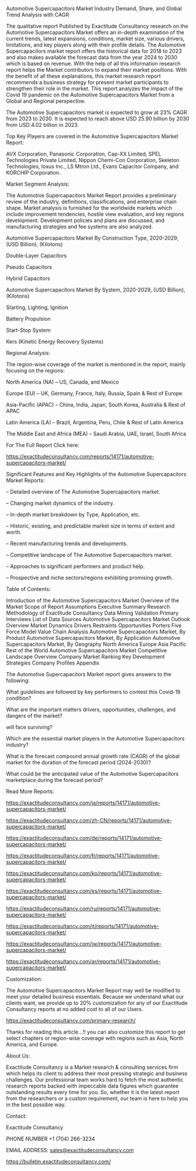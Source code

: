 Automotive Supercapacitors Market Industry Demand, Share, and Global Trend Analysis with CAGR

The qualitative report Published by Exactitude Consultancy research on the Automotive Supercapacitors Market offers an in-depth examination of the current trends, latest expansions, conditions, market size, various drivers, limitations, and key players along with their profile details. The Automotive Supercapacitors market report offers the historical data for 2018 to 2023 and also makes available the forecast data from the year 2024 to 2030 which is based on revenue. With the help of all this information research report helps the Market contributors to expand their market positions. With the benefit of all these explanations, this market research report recommends a business strategy for present market participants to strengthen their role in the market. This report analyzes the impact of the Covid 19 pandemic on the Automotive Supercapacitors Market from a Global and Regional perspective.

The Automotive Supercapacitors market is expected to grow at 23% CAGR from 2023 to 2030. It is expected to reach above USD 25.90 billion by 2030 from USD 4.02 billion in 2023.

Top Key Players are covered in the Automotive Supercapacitors Market Report:

AVX Corporation, Panasonic Corporation, Cap-XX Limited, SPEL Technologies Private Limited, Nippon Chemi-Con Corporation, Skeleton Technologies, Ioxus Inc., LS Mtron Ltd., Evans Capacitor Company, and KORCHIP Corporation.

Market Segment Analysis:

The Automotive Supercapacitors Market Report provides a preliminary review of the industry, definitions, classifications, and enterprise chain shape. Market analysis is furnished for the worldwide markets which include improvement tendencies, hostile view evaluation, and key regions development. Development policies and plans are discussed, and manufacturing strategies and fee systems are also analyzed.

Automotive Supercapacitors Market By Construction Type, 2020-2029, (USD Billion), (Kilotons)

Double-Layer Capacitors

Pseudo Capacitors

Hybrid Capacitors

Automotive Supercapacitors Market By System, 2020-2029, (USD Billion), (Kilotons)

Starting, Lighting, Ignition

Battery Propulsion

Start-Stop System

Kers (Kinetic Energy Recovery Systems)

Regional Analysis:

The region-wise coverage of the market is mentioned in the report, mainly focusing on the regions:

North America (NA) – US, Canada, and Mexico

Europe (EU) – UK, Germany, France, Italy, Russia, Spain & Rest of Europe

Asia-Pacific (APAC) – China, India, Japan, South Korea, Australia & Rest of APAC

Latin America (LA) – Brazil, Argentina, Peru, Chile & Rest of Latin America

The Middle East and Africa (MEA) – Saudi Arabia, UAE, Israel, South Africa

For The Full Report Click here:

https://exactitudeconsultancy.com/reports/14171/automotive-supercapacitors-market/

Significant Features and Key Highlights of the Automotive Supercapacitors Market Reports:

– Detailed overview of The Automotive Supercapacitors market.

– Changing market dynamics of the industry.

– In-depth market breakdown by Type, Application, etc.

– Historic, existing, and predictable market size in terms of extent and worth.

– Recent manufacturing trends and developments.

– Competitive landscape of The Automotive Supercapacitors market.

– Approaches to significant performers and product help.

– Prospective and niche sectors/regions exhibiting promising growth.

Table of Contents:

Introduction of the Automotive Supercapacitors Market
Overview of the Market
Scope of Report
Assumptions
Executive Summary
Research Methodology of Exactitude Consultancy
Data Mining
Validation
Primary Interviews
List of Data Sources
Automotive Supercapacitors Market Outlook
Overview
Market Dynamics
Drivers
Restraints
Opportunities
Porters Five Force Model
Value Chain Analysis
Automotive Supercapacitors Market, By Product
Automotive Supercapacitors Market, By Application
Automotive Supercapacitors Market, By Geography
North America
Europe
Asia Pacific
Rest of the World
Automotive Supercapacitors Market Competitive Landscape
Overview
Company Market Ranking
Key Development Strategies
Company Profiles
Appendix

The Automotive Supercapacitors Market report gives answers to the following:

What guidelines are followed by key performers to contest this Covid-19 condition?

What are the important matters drivers, opportunities, challenges, and dangers of the market?

will face surviving?

Which are the essential market players in the Automotive Supercapacitors industry?

What is the forecast compound annual growth rate (CAGR) of the global market for the duration of the forecast period (2024-2030)?

What could be the anticipated value of the Automotive Supercapacitors marketplace during the forecast period?

Read More Reports:

https://exactitudeconsultancy.com/ja/reports/14171/automotive-supercapacitors-market/

https://exactitudeconsultancy.com/zh-CN/reports/14171/automotive-supercapacitors-market/

https://exactitudeconsultancy.com/de/reports/14171/automotive-supercapacitors-market/

https://exactitudeconsultancy.com/fr/reports/14171/automotive-supercapacitors-market/

https://exactitudeconsultancy.com/ko/reports/14171/automotive-supercapacitors-market/

https://exactitudeconsultancy.com/es/reports/14171/automotive-supercapacitors-market/

https://exactitudeconsultancy.com/ru/reports/14171/automotive-supercapacitors-market/

https://exactitudeconsultancy.com/it/reports/14171/automotive-supercapacitors-market/

https://exactitudeconsultancy.com/iw/reports/14171/automotive-supercapacitors-market/

https://exactitudeconsultancy.com/ar/reports/14171/automotive-supercapacitors-market/

Customization:

The Automotive Supercapacitors Market Report may well be modified to meet your detailed business essentials. Because we understand what our clients want, we provide up to 20% customization for any of our Exactitude Consultancy reports at no added cost to all of our Users.

https://exactitudeconsultancy.com/primary-research/

Thanks for reading this article...!! you can also customize this report to get select chapters or region-wise coverage with regions such as Asia, North America, and Europe.

About Us:

Exactitude Consultancy is a Market research & consulting services firm which helps its client to address their most pressing strategic and business challenges. Our professional team works hard to fetch the most authentic research reports backed with impeccable data figures which guarantee outstanding results every time for you. So, whether it is the latest report from the researchers or a custom requirement, our team is here to help you in the best possible way.

Contact:

Exactitude Consultancy

PHONE NUMBER +1 (704) 266-3234

EMAIL ADDRESS: sales@exactitudeconsultancy.com  

https://bulletin.exactitudeconsultancy.com/
